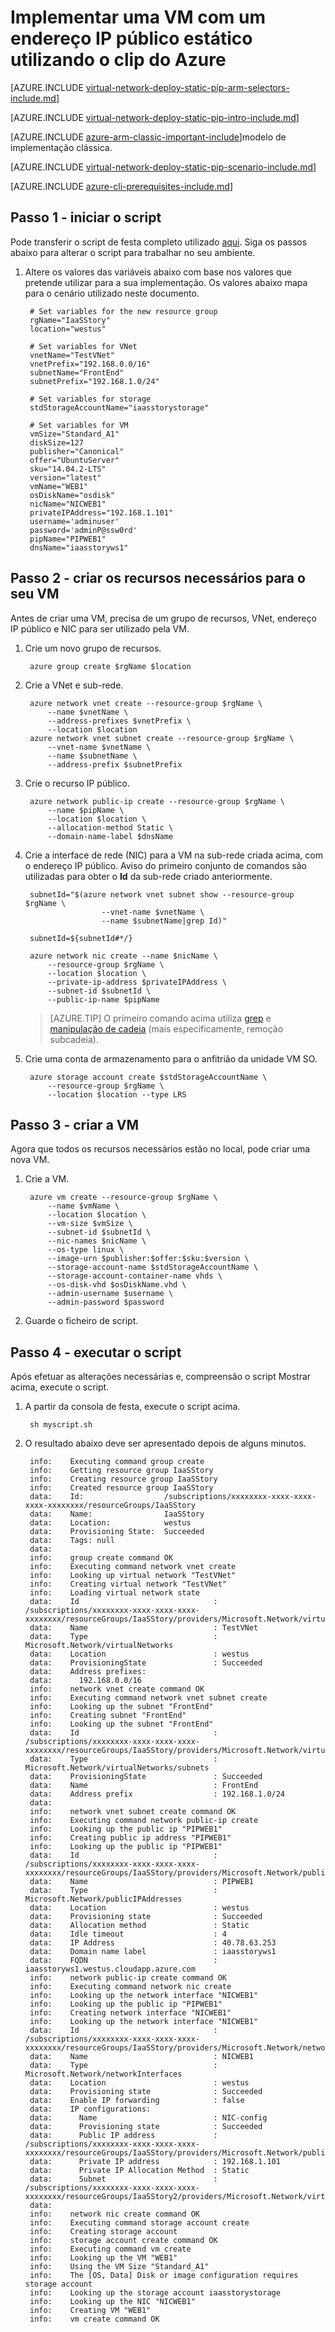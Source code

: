 <properties 
   pageTitle="Implementar uma VM com um endereço IP público estático utilizando o clip do Azure no Gestor de recursos | Microsoft Azure"
   description="Saiba como implementar VMs com um endereço IP público estático utilizando o clip do Azure no Gestor de recursos"
   services="virtual-network"
   documentationCenter="na"
   authors="jimdial"
   manager="carmonm"
   editor=""
   tags="azure-resource-manager"
/>
<tags  
   ms.service="virtual-network"
   ms.devlang="na"
   ms.topic="article"
   ms.tgt_pltfrm="na"
   ms.workload="infrastructure-services"
   ms.date="03/15/2016"
   ms.author="jdial" />

# <a name="deploy-a-vm-with-a-static-public-ip-using-the-azure-cli"></a>Implementar uma VM com um endereço IP público estático utilizando o clip do Azure

[AZURE.INCLUDE [virtual-network-deploy-static-pip-arm-selectors-include.md](../../includes/virtual-network-deploy-static-pip-arm-selectors-include.md)]

[AZURE.INCLUDE [virtual-network-deploy-static-pip-intro-include.md](../../includes/virtual-network-deploy-static-pip-intro-include.md)]

[AZURE.INCLUDE [azure-arm-classic-important-include](../../includes/learn-about-deployment-models-rm-include.md)]modelo de implementação clássica.

[AZURE.INCLUDE [virtual-network-deploy-static-pip-scenario-include.md](../../includes/virtual-network-deploy-static-pip-scenario-include.md)]

[AZURE.INCLUDE [azure-cli-prerequisites-include.md](../../includes/azure-cli-prerequisites-include.md)]

## <a name="step-1---start-your-script"></a>Passo 1 - iniciar o script

Pode transferir o script de festa completo utilizado [aqui](https://raw.githubusercontent.com/Azure/azure-quickstart-templates/master/IaaS-Story/03-Static-public-IP/virtual-network-deploy-static-pip-arm-cli.sh). Siga os passos abaixo para alterar o script para trabalhar no seu ambiente.

1. Altere os valores das variáveis abaixo com base nos valores que pretende utilizar para a sua implementação. Os valores abaixo mapa para o cenário utilizado neste documento.

        # Set variables for the new resource group
        rgName="IaaSStory"
        location="westus"
        
        # Set variables for VNet
        vnetName="TestVNet"
        vnetPrefix="192.168.0.0/16"
        subnetName="FrontEnd"
        subnetPrefix="192.168.1.0/24"
        
        # Set variables for storage
        stdStorageAccountName="iaasstorystorage"
        
        # Set variables for VM
        vmSize="Standard_A1"
        diskSize=127
        publisher="Canonical"
        offer="UbuntuServer"
        sku="14.04.2-LTS"
        version="latest"
        vmName="WEB1"
        osDiskName="osdisk"
        nicName="NICWEB1"
        privateIPAddress="192.168.1.101"
        username='adminuser'
        password='adminP@ssw0rd'
        pipName="PIPWEB1"
        dnsName="iaasstoryws1"

## <a name="step-2---create-the-necessary-resources-for-your-vm"></a>Passo 2 - criar os recursos necessários para o seu VM

Antes de criar uma VM, precisa de um grupo de recursos, VNet, endereço IP público e NIC para ser utilizado pela VM.

1. Crie um novo grupo de recursos.

        azure group create $rgName $location
        
2. Crie a VNet e sub-rede.
        
        azure network vnet create --resource-group $rgName \
            --name $vnetName \
            --address-prefixes $vnetPrefix \
            --location $location
        azure network vnet subnet create --resource-group $rgName \
            --vnet-name $vnetName \
            --name $subnetName \
            --address-prefix $subnetPrefix

3. Crie o recurso IP público. 

        azure network public-ip create --resource-group $rgName \
            --name $pipName \
            --location $location \
            --allocation-method Static \
            --domain-name-label $dnsName 

4. Crie a interface de rede (NIC) para a VM na sub-rede criada acima, com o endereço IP público. Aviso do primeiro conjunto de comandos são utilizadas para obter o **Id** da sub-rede criado anteriormente.

        subnetId="$(azure network vnet subnet show --resource-group $rgName \
                        --vnet-name $vnetName \
                        --name $subnetName|grep Id)"

        subnetId=${subnetId#*/}
        
        azure network nic create --name $nicName \
            --resource-group $rgName \
            --location $location \
            --private-ip-address $privateIPAddress \
            --subnet-id $subnetId \
            --public-ip-name $pipName

    >[AZURE.TIP] O primeiro comando acima utiliza [grep](http://tldp.org/LDP/Bash-Beginners-Guide/html/sect_04_02.html) e [manipulação de cadeia](http://tldp.org/LDP/abs/html/string-manipulation.html) (mais especificamente, remoção subcadeia). 

5. Crie uma conta de armazenamento para o anfitrião da unidade VM SO.

        azure storage account create $stdStorageAccountName \
            --resource-group $rgName \
            --location $location --type LRS 

## <a name="step-3---create-the-vm"></a>Passo 3 - criar a VM 

Agora que todos os recursos necessários estão no local, pode criar uma nova VM.

1. Crie a VM.

        azure vm create --resource-group $rgName \
            --name $vmName \
            --location $location \
            --vm-size $vmSize \
            --subnet-id $subnetId \
            --nic-names $nicName \
            --os-type linux \
            --image-urn $publisher:$offer:$sku:$version \
            --storage-account-name $stdStorageAccountName \
            --storage-account-container-name vhds \
            --os-disk-vhd $osDiskName.vhd \
            --admin-username $username \
            --admin-password $password

2. Guarde o ficheiro de script.

## <a name="step-4---run-the-script"></a>Passo 4 - executar o script

Após efetuar as alterações necessárias e, compreensão o script Mostrar acima, execute o script. 

1. A partir da consola de festa, execute o script acima.

        sh myscript.sh

2. O resultado abaixo deve ser apresentado depois de alguns minutos.

        info:    Executing command group create
        info:    Getting resource group IaaSStory
        info:    Creating resource group IaaSStory
        info:    Created resource group IaaSStory
        data:    Id:                  /subscriptions/xxxxxxxx-xxxx-xxxx-xxxx-xxxxxxxx/resourceGroups/IaaSStory
        data:    Name:                IaaSStory
        data:    Location:            westus
        data:    Provisioning State:  Succeeded
        data:    Tags: null
        data:
        info:    group create command OK
        info:    Executing command network vnet create
        info:    Looking up virtual network "TestVNet"
        info:    Creating virtual network "TestVNet"
        info:    Loading virtual network state
        data:    Id                              : /subscriptions/xxxxxxxx-xxxx-xxxx-xxxx-xxxxxxxx/resourceGroups/IaaSStory/providers/Microsoft.Network/virtualNetworks/TestVNet
        data:    Name                            : TestVNet
        data:    Type                            : Microsoft.Network/virtualNetworks
        data:    Location                        : westus
        data:    ProvisioningState               : Succeeded
        data:    Address prefixes:
        data:      192.168.0.0/16
        info:    network vnet create command OK
        info:    Executing command network vnet subnet create
        info:    Looking up the subnet "FrontEnd"
        info:    Creating subnet "FrontEnd"
        info:    Looking up the subnet "FrontEnd"
        data:    Id                              : /subscriptions/xxxxxxxx-xxxx-xxxx-xxxx-xxxxxxxx/resourceGroups/IaaSStory/providers/Microsoft.Network/virtualNetworks/TestVNet/subnets/FrontEnd
        data:    Type                            : Microsoft.Network/virtualNetworks/subnets
        data:    ProvisioningState               : Succeeded
        data:    Name                            : FrontEnd
        data:    Address prefix                  : 192.168.1.0/24
        data:
        info:    network vnet subnet create command OK
        info:    Executing command network public-ip create
        info:    Looking up the public ip "PIPWEB1"
        info:    Creating public ip address "PIPWEB1"
        info:    Looking up the public ip "PIPWEB1"
        data:    Id                              : /subscriptions/xxxxxxxx-xxxx-xxxx-xxxx-xxxxxxxx/resourceGroups/IaaSStory/providers/Microsoft.Network/publicIPAddresses/PIPWEB1
        data:    Name                            : PIPWEB1
        data:    Type                            : Microsoft.Network/publicIPAddresses
        data:    Location                        : westus
        data:    Provisioning state              : Succeeded
        data:    Allocation method               : Static
        data:    Idle timeout                    : 4
        data:    IP Address                      : 40.78.63.253
        data:    Domain name label               : iaasstoryws1
        data:    FQDN                            : iaasstoryws1.westus.cloudapp.azure.com
        info:    network public-ip create command OK
        info:    Executing command network nic create
        info:    Looking up the network interface "NICWEB1"
        info:    Looking up the public ip "PIPWEB1"
        info:    Creating network interface "NICWEB1"
        info:    Looking up the network interface "NICWEB1"
        data:    Id                              : /subscriptions/xxxxxxxx-xxxx-xxxx-xxxx-xxxxxxxx/resourceGroups/IaaSStory/providers/Microsoft.Network/networkInterfaces/NICWEB1
        data:    Name                            : NICWEB1
        data:    Type                            : Microsoft.Network/networkInterfaces
        data:    Location                        : westus
        data:    Provisioning state              : Succeeded
        data:    Enable IP forwarding            : false
        data:    IP configurations:
        data:      Name                          : NIC-config
        data:      Provisioning state            : Succeeded
        data:      Public IP address             : /subscriptions/xxxxxxxx-xxxx-xxxx-xxxx-xxxxxxxx/resourceGroups/IaaSStory/providers/Microsoft.Network/publicIPAddresses/PIPWEB1
        data:      Private IP address            : 192.168.1.101
        data:      Private IP Allocation Method  : Static
        data:      Subnet                        : /subscriptions/xxxxxxxx-xxxx-xxxx-xxxx-xxxxxxxx/resourceGroups/IaaSStory2/providers/Microsoft.Network/virtualNetworks/TestVNet/subnets/FrontEnd
        data:
        info:    network nic create command OK
        info:    Executing command storage account create
        info:    Creating storage account
        info:    storage account create command OK
        info:    Executing command vm create
        info:    Looking up the VM "WEB1"
        info:    Using the VM Size "Standard_A1"
        info:    The [OS, Data] Disk or image configuration requires storage account
        info:    Looking up the storage account iaasstorystorage
        info:    Looking up the NIC "NICWEB1"
        info:    Creating VM "WEB1"
        info:    vm create command OK

